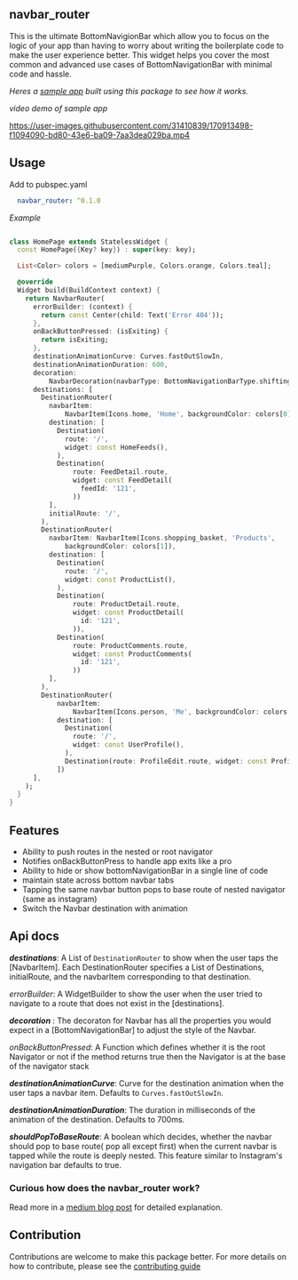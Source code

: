 ## **navbar_router**

This is the ultimate BottomNavigionBar which allow you to focus on the logic of your app than having to worry about writing the boilerplate code to make the user experience better. This widget helps you cover the most common and advanced use cases of BottomNavigationBar with minimal code and hassle.

_Heres a [sample app](example/lib/main.dart) built using this package to see how it works._

_video demo of sample app_


https://user-images.githubusercontent.com/31410839/170913498-f1094090-bd80-43e6-ba09-7aa3dea029ba.mp4



## **Usage**

Add to pubspec.yaml

```yaml
  navbar_router: ^0.1.0
```

*Example*


```dart

class HomePage extends StatelessWidget {
  const HomePage({Key? key}) : super(key: key);

  List<Color> colors = [mediumPurple, Colors.orange, Colors.teal];

  @override
  Widget build(BuildContext context) {
    return NavbarRouter(
      errorBuilder: (context) {
        return const Center(child: Text('Error 404'));
      },
      onBackButtonPressed: (isExiting) {
        return isExiting;
      },
      destinationAnimationCurve: Curves.fastOutSlowIn,
      destinationAnimationDuration: 600,
      decoration:
          NavbarDecoration(navbarType: BottomNavigationBarType.shifting),
      destinations: [
        DestinationRouter(
          navbarItem:
              NavbarItem(Icons.home, 'Home', backgroundColor: colors[0]),
          destination: [
            Destination(
              route: '/',
              widget: const HomeFeeds(),
            ),
            Destination(
                route: FeedDetail.route,
                widget: const FeedDetail(
                  feedId: '121',
                ))
          ],
          initialRoute: '/',
        ),
        DestinationRouter(
          navbarItem: NavbarItem(Icons.shopping_basket, 'Products',
              backgroundColor: colors[1]),
          destination: [
            Destination(
              route: '/',
              widget: const ProductList(),
            ),
            Destination(
                route: ProductDetail.route,
                widget: const ProductDetail(
                  id: '121',
                )),
            Destination(
                route: ProductComments.route,
                widget: const ProductComments(
                  id: '121',
                ))
          ],
        ),
        DestinationRouter(
            navbarItem:
                NavbarItem(Icons.person, 'Me', backgroundColor: colors[2]),
            destination: [
              Destination(
                route: '/',
                widget: const UserProfile(),
              ),
              Destination(route: ProfileEdit.route, widget: const ProfileEdit())
            ])
      ],
    );
  }
}

```

## **Features**

- Ability to push routes in the nested or root navigator
- Notifies onBackButtonPress to handle app exits like a pro
- Ability to hide or show bottomNavigationBar in a single line of code
- maintain state across bottom navbar tabs
- Tapping the same navbar button pops to base route of nested navigator (same as instagram)
- Switch the Navbar destination with animation

## **Api docs**

  ***destinations***: A List of `DestinationRouter` to show when the user taps the [NavbarItem].
  Each DestinationRouter specifies a List of Destinations, initialRoute, and the navbarItem corresponding to that destination.

  *errorBuilder*: A WidgetBuilder to show the user when the user tried to navigate to a route that does not exist in the [destinations].

  ***decoration*** : The decoraton for Navbar has all the properties you would expect in a [BottomNavigationBar] to adjust the style of the Navbar.

  *onBackButtonPressed*: A Function which defines whether it is the root Navigator or not
   if the method returns true then the Navigator is at the base of the navigator stack

   ***destinationAnimationCurve***: Curve for the destination animation when the user taps a navbar item. Defaults to `Curves.fastOutSlowIn`.

   ***destinationAnimationDuration***: The duration in milliseconds of the animation of the destination. Defaults to 700ms.

   ***shouldPopToBaseRoute***: A boolean which decides, whether the navbar should pop to base route( pop all except first) when the current navbar is tapped while the route is deeply nested. This feature similar to Instagram's navigation bar defaults to true.


### Curious how does the navbar_router work?

Read more in a [medium blog post](https://maheshmnj.medium.com/everything-about-the-bottomnavigationbar-in-flutter-e99e5470dddb) for detailed explanation.


## **Contribution**

  Contributions are welcome to make this package better. For more details on how to contribute, please see the [contributing guide](./CONTRIBUTING.md)
